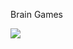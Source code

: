 Brain Games

<a href="https://codeclimate.com/github/mserov/project-lvl1-s192/maintainability"><img src="https://api.codeclimate.com/v1/badges/edabc82c09506de9145f/maintainability" /></a>
